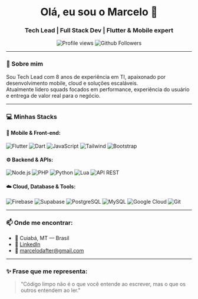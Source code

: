 <h1 align="center">Olá, eu sou o Marcelo 👋</h1>
<h3 align="center">Tech Lead | Full Stack Dev | Flutter & Mobile expert</h3>

<p align="center">
  <img src="https://komarev.com/ghpvc/?username=marcelogsv&color=blueviolet" alt="Profile views" />
  <img src="https://img.shields.io/github/followers/marcelogsv?label=Follow&style=social" alt="Github Followers" />
</p>

---

### 🚀 Sobre mim

Sou Tech Lead com 8 anos de experiência em TI, apaixonado por desenvolvimento mobile, cloud e soluções escaláveis.  
Atualmente lidero squads focados em performance, experiência do usuário e entrega de valor real para o negócio.

---

### 💻 Minhas Stacks

#### 📱 Mobile & Front-end:
![Flutter](https://img.shields.io/badge/-Flutter-02569B?style=flat&logo=flutter&logoColor=white)
![Dart](https://img.shields.io/badge/-Dart-0175C2?style=flat&logo=dart&logoColor=white)
![JavaScript](https://img.shields.io/badge/-JavaScript-F7DF1E?style=flat&logo=javascript&logoColor=black)
![Tailwind](https://img.shields.io/badge/-Tailwind-38B2AC?style=flat&logo=tailwind-css&logoColor=white)
![Bootstrap](https://img.shields.io/badge/-Bootstrap-563D7C?style=flat&logo=bootstrap&logoColor=white)

#### ⚙️ Backend & APIs:
![Node.js](https://img.shields.io/badge/-Node.js-339933?style=flat&logo=node.js&logoColor=white)
![PHP](https://img.shields.io/badge/-PHP-777BB4?style=flat&logo=php&logoColor=white)
![Python](https://img.shields.io/badge/-Python-3776AB?style=flat&logo=python&logoColor=white)
![Lua](https://img.shields.io/badge/-Lua-2C2D72?style=flat&logo=lua&logoColor=white)
![API REST](https://img.shields.io/badge/-REST%20API-black?style=flat)

#### ☁️ Cloud, Database & Tools:
![Firebase](https://img.shields.io/badge/-Firebase-FFCA28?style=flat&logo=firebase&logoColor=black)
![Supabase](https://img.shields.io/badge/-Supabase-3ECF8E?style=flat&logo=supabase&logoColor=white)
![PostgreSQL](https://img.shields.io/badge/-PostgreSQL-336791?style=flat&logo=postgresql&logoColor=white)
![MySQL](https://img.shields.io/badge/-MySQL-4479A1?style=flat&logo=mysql&logoColor=white)
![Google Cloud](https://img.shields.io/badge/-Google%20Cloud-4285F4?style=flat&logo=google-cloud&logoColor=white)
![Git](https://img.shields.io/badge/-Git-F05032?style=flat&logo=git&logoColor=white)

---

### 📫 Onde me encontrar:

- 📍 Cuiabá, MT — Brasil
- 💼 [LinkedIn](https://www.linkedin.com/in/marcelo-s-0a2457293/)
- 📧 marcelodafter@gmail.com

---

### ✨ Frase que me representa:

> "Código limpo não é o que você entende ao escrever, mas o que os outros entendem ao ler."
